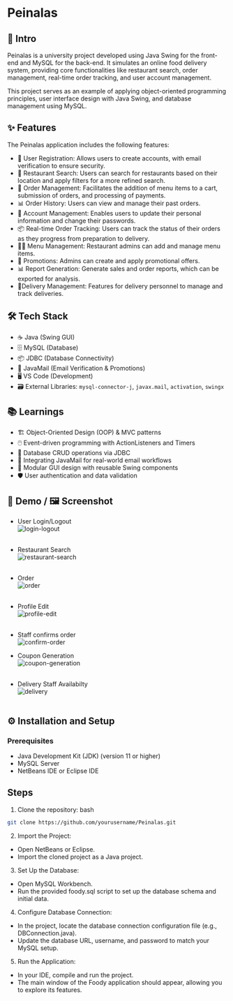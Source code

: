 # Peinalas

## 🚀 Intro
Peinalas is a university project developed using Java Swing for the front-end and MySQL for the back-end. It simulates an online food delivery system, providing core functionalities like restaurant search, order management, real-time order tracking, and user account management.

This project serves as an example of applying object-oriented programming principles, user interface design with Java Swing, and database management using MySQL.

## ✨ Features
The Peinalas application includes the following features:

- 👤 User Registration: Allows users to create accounts, with email verification to ensure security.
- 🏪 Restaurant Search: Users can search for restaurants based on their location and apply filters for a more refined search.
- 🛒 Order Management: Facilitates the addition of menu items to a cart, submission of orders, and processing of payments.
- 📊 Order History: Users can view and manage their past orders.
- 📝 Account Management: Enables users to update their personal information and change their passwords.
- 📦 Real-time Order Tracking: Users can track the status of their orders as they progress from preparation to delivery.
- 🧑‍🍳 Menu Management: Restaurant admins can add and manage menu items.
- 💸 Promotions: Admins can create and apply promotional offers.
- 📊 Report Generation: Generate sales and order reports, which can be exported for analysis.
- 🚚Delivery Management: Features for delivery personnel to manage and track deliveries.

## 🛠️ Tech Stack
- ☕ Java (Swing GUI)
- 🗄️ MySQL (Database)
- 📦 JDBC (Database Connectivity)
- 📧 JavaMail (Email Verification & Promotions)
- 🖥️ VS Code (Development)
- 🗃️ External Libraries: `mysql-connector-j`, `javax.mail`, `activation`, `swingx`

## 📚 Learnings
- 🏗️ Object-Oriented Design (OOP) & MVC patterns
- 🖱️ Event-driven programming with ActionListeners and Timers
- 🔗 Database CRUD operations via JDBC
- 📨 Integrating JavaMail for real-world email workflows
- 🧩 Modular GUI design with reusable Swing components
- 🛡️ User authentication and data validation

## 🎥 Demo / 🖼️ Screenshot
- User Login/Logout
  <br>
  ![login-logout](https://github.com/user-attachments/assets/be070313-9307-4c98-87e2-3e559f47719e)
  <br><br>
  
- Restaurant Search
  <br>
  ![restaurant-search](https://github.com/user-attachments/assets/de0cf359-7a83-4dd0-93c7-46307c9fdc9a)
  <br><br>

- Order
  <br>
  ![order](https://github.com/user-attachments/assets/3664bc78-e93c-4415-9233-95960f06e114)
  <br><br>

- Profile Edit
  <br>
  ![profile-edit](https://github.com/user-attachments/assets/e8afc521-91d8-401d-9253-9ffd580ca85e)
  <br><br>

- Staff confirms order
  <br>
  ![confirm-order](https://github.com/user-attachments/assets/71aa4745-d77a-40cc-aa0d-159962f14a82)

- Coupon Generation
  <br>
  ![coupon-generation](https://github.com/user-attachments/assets/21cef114-57df-4b25-bd95-18a5b92cd9d7)
  <br><br>

- Delivery Staff Availabilty
  <br>
  ![delivery](https://github.com/user-attachments/assets/72ba2473-70a8-4f2d-869f-133132fcb300)
  <br><br>

## ⚙️ Installation and Setup
### Prerequisites
- Java Development Kit (JDK) (version 11 or higher)
- MySQL Server
- NetBeans IDE or Eclipse IDE

## Steps
1. Clone the repository:
bash
```bash
git clone https://github.com/yourusername/Peinalas.git
```

2. Import the Project:
- Open NetBeans or Eclipse.
- Import the cloned project as a Java project.

3. Set Up the Database:
- Open MySQL Workbench.
- Run the provided foody.sql script to set up the database schema and initial data.

4. Configure Database Connection:
- In the project, locate the database connection configuration file (e.g., DBConnection.java).
- Update the database URL, username, and password to match your MySQL setup.

5. Run the Application:
- In your IDE, compile and run the project.
- The main window of the Foody application should appear, allowing you to explore its features.
